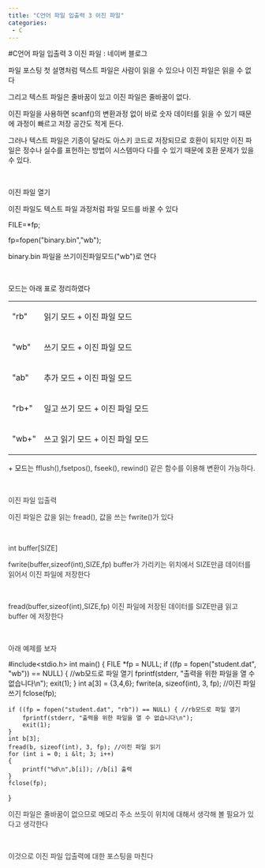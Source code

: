 ```yaml
---
title: "C언어 파일 입출력 3 이진 파일"
categories:
 - C
---
```

#C언어 파일 입출력 3 이진 파일 : 네이버 블로그
<div class="wrap_rabbit pcol2 _param(1) _postViewArea221563565878" id="post-view221563565878">
<!-- Rabbit HTML --><div class="se-viewer se-theme-default" lang="ko-KR">
<!-- SE_DOC_HEADER_END -->
<div class="se-main-container">
<div class="se-component se-text se-l-default" id="SE-bc6d9cfe-00b4-4345-a904-21e2523c9287">
<div class="se-component-content">
<div class="se-section se-section-text se-l-default">
<div class="se-module se-module-text"><!-- SE-TEXT { --><p class="se-text-paragraph se-text-paragraph-align-" id="SE-2c45bd1c-780c-410c-b413-d038ff6f72c9" style=""><span class="se-fs- se-ff-" id="SE-ef26cd02-8c56-4d64-a78e-adcd2998c016" style="">파일 포스팅 첫 설명처럼 텍스트 파일은 사람이 읽을 수 있으나 이진 파일은 읽을 수 없다</span></p><!-- } SE-TEXT --><!-- SE-TEXT { --><p class="se-text-paragraph se-text-paragraph-align-" id="SE-e0216be2-c584-44ef-b7e6-f9edbf7d04ec" style=""><span class="se-fs- se-ff-" id="SE-49b2e623-65f4-44e9-a9e1-5c5cf9f7b90c" style="">그리고 텍스트 파일은 줄바꿈이 있고 이진 파일은 줄바꿈이 없다.</span></p><!-- } SE-TEXT --><!-- SE-TEXT { --><p class="se-text-paragraph se-text-paragraph-align-" id="SE-a0a29642-4e23-4ac4-9354-c549b1e1840f" style=""><span class="se-fs- se-ff-" id="SE-ce609a25-758a-4f48-ac77-46d18bf05efb" style="">이진 파일을 사용하면 scanf()의 변환과정 없이 바로 숫자 데이터를 읽을 수 있기 때문에 과정이 빠르고 저장 공간도 적게 든다.</span></p><!-- } SE-TEXT --><!-- SE-TEXT { --><p class="se-text-paragraph se-text-paragraph-align-" id="SE-f9489276-e5cb-492b-a3a7-a7ccd8f911cb" style=""><span class="se-fs- se-ff-" id="SE-a127a621-46c2-44ab-9790-ab57ebab8fab" style="">그러나 텍스트 파일은 기종이 달라도 아스키 코드로 저장되므로 호환이 되지만 이진 파일은 정수나 실수를 표헌하는 방법이 시스템마다 다를 수 있기 때문에 호환 문제가 있을 수 있다.</span></p><!-- } SE-TEXT --><!-- SE-TEXT { --><p class="se-text-paragraph se-text-paragraph-align-" id="SE-28e5d3f1-aee8-4fa1-8f48-425436839efc" style=""><span class="se-fs- se-ff-" id="SE-ec6c4163-670a-4c91-a16a-8b5c1e148a46" style="">​</span></p><!-- } SE-TEXT --><!-- SE-TEXT { --><p class="se-text-paragraph se-text-paragraph-align-" id="SE-36a7f0c7-71cd-440e-b54f-87a960428cda" style=""><span class="se-fs- se-ff-" id="SE-aa03f9f1-52c6-40ee-a8c0-ac265eb10337" style="">이진 파일 열기</span></p><!-- } SE-TEXT --><!-- SE-TEXT { --><p class="se-text-paragraph se-text-paragraph-align-" id="SE-3791aaba-418a-447b-85d1-84dd1f7cb4b9" style=""><span class="se-fs- se-ff-" id="SE-79efb470-b888-4fd2-b6fb-e3d6da946699" style="">이진 파일도 텍스트 파일 과정처럼 파일 모드를 바꿀 수 있다</span></p><!-- } SE-TEXT --><!-- SE-TEXT { --><p class="se-text-paragraph se-text-paragraph-align-" id="SE-4adbebea-631a-406f-ac2c-133ce1ea7745" style=""><span class="se-fs- se-ff-" id="SE-60169223-bd23-4fb2-99df-62f6d14826e4" style="">FILE=*fp;</span></p><!-- } SE-TEXT --><!-- SE-TEXT { --><p class="se-text-paragraph se-text-paragraph-align-" id="SE-552158f4-38da-45b6-aa6a-bf1a7fec8534" style=""><span class="se-fs- se-ff-" id="SE-51ffc3a8-b1a7-4b39-be0d-be04d03bb31e" style="">fp=fopen("binary.bin","wb");</span></p><!-- } SE-TEXT --><!-- SE-TEXT { --><p class="se-text-paragraph se-text-paragraph-align-" id="SE-863bd343-3d05-489d-99e9-bd8d7dc38d7b" style=""><span class="se-fs- se-ff-" id="SE-1aa9d180-b9ce-4f4d-b390-e149c6cbb6d6" style="">binary.bin 파일을 쓰기이진파일모드("wb")로 연다</span></p><!-- } SE-TEXT --><!-- SE-TEXT { --><p class="se-text-paragraph se-text-paragraph-align-" id="SE-d41f0b7f-d587-4c10-a805-ac5922cdb89c" style=""><span class="se-fs- se-ff-" id="SE-13ef51df-c368-4f38-92d3-d9f6a0b86fcb" style="">​</span></p><!-- } SE-TEXT --><!-- SE-TEXT { --><p class="se-text-paragraph se-text-paragraph-align-" id="SE-7cf54c7c-9843-456d-89fe-4dbc6047678a" style=""><span class="se-fs- se-ff-" id="SE-123afc39-9b0a-4ac1-abf4-dadfd08552bf" style="">모드는 아래 표로 정리하였다</span></p><!-- } SE-TEXT --></div>
</div>
</div>
</div> <div class="se-component se-table se-l-default" id="SE-3550d0ae-6b98-4d1a-8bbc-8b6e8b029545">
<div class="se-component-content">
<div class="se-section se-section-table se-l-default se-section-align-" style="width: 100%;">
<div class="se-table-container">
<table class="se-table-content" style="">
<tbody><tr class="se-tr"><td class="se-cell" colspan="1" rowspan="1" style="width: 12.63%; height: 43.0px;  "><div class="se-module se-module-text"> <p class="se-text-paragraph se-text-paragraph-align-" id="SE-8ebe812a-5d37-409f-81f1-311644573c48" style=""><span class="se-fs- se-ff-" id="SE-0c9b3789-077e-445a-a602-db1426b82943" style="">"rb"</span></p></div></td><td class="se-cell" colspan="1" rowspan="1" style="width: 87.37%; height: 43.0px;  "><div class="se-module se-module-text"> <p class="se-text-paragraph se-text-paragraph-align-" id="SE-956f0d88-7ed6-4fa6-9ff3-317044122aa4" style=""><span class="se-fs- se-ff-" id="SE-c2be582e-d988-4872-80cf-95625146c431" style="">읽기 모드 + 이진 파일 모드</span></p></div></td></tr><tr class="se-tr"><td class="se-cell" colspan="1" rowspan="1" style="width: 12.63%; height: 43.0px;  "><div class="se-module se-module-text"> <p class="se-text-paragraph se-text-paragraph-align-" id="SE-fa22dc50-4b08-4ad8-8076-7fb7c31bb21c" style=""><span class="se-fs- se-ff-" id="SE-63038e54-fd0a-4bdc-b6ca-f74b120627ba" style="">"wb"</span></p></div></td><td class="se-cell" colspan="1" rowspan="1" style="width: 87.37%; height: 43.0px;  "><div class="se-module se-module-text"> <p class="se-text-paragraph se-text-paragraph-align-" id="SE-d6df9111-2de6-486f-99fa-365f72c45773" style=""><span class="se-fs- se-ff-" id="SE-aaafc8da-f2fe-492e-9f19-92b80a87d480" style="">쓰기 모드 + 이진 파일 모드</span></p></div></td></tr><tr class="se-tr"><td class="se-cell" colspan="1" rowspan="1" style="width: 12.63%; height: 43.0px;  "><div class="se-module se-module-text"> <p class="se-text-paragraph se-text-paragraph-align-" id="SE-b4735100-dee2-4329-9d92-0cd1fc82fa54" style=""><span class="se-fs- se-ff-" id="SE-3d34786a-6d9c-423b-89b5-af0f63ac4cbc" style="">"ab"</span></p></div></td><td class="se-cell" colspan="1" rowspan="1" style="width: 87.37%; height: 43.0px;  "><div class="se-module se-module-text"> <p class="se-text-paragraph se-text-paragraph-align-" id="SE-cb491998-f94c-4446-bbeb-8cc47c9681f5" style=""><span class="se-fs- se-ff-" id="SE-7337f450-f2a4-4a0b-b698-298f55298af1" style="">추가 모드 + 이진 파일 모드</span></p></div></td></tr><tr class="se-tr"><td class="se-cell" colspan="1" rowspan="1" style="width: 12.63%; height: 43.0px;  "><div class="se-module se-module-text"> <p class="se-text-paragraph se-text-paragraph-align-" id="SE-e96e86e2-9567-434a-a5d9-be1da022d256" style=""><span class="se-fs- se-ff-" id="SE-2b8498d1-a8f1-42bc-8791-e589db844e14" style="">"rb+"</span></p></div></td><td class="se-cell" colspan="1" rowspan="1" style="width: 87.37%; height: 43.0px;  "><div class="se-module se-module-text"> <p class="se-text-paragraph se-text-paragraph-align-" id="SE-88e05a6b-618d-4895-9496-30ac908d731c" style=""><span class="se-fs- se-ff-" id="SE-185eba66-239b-427f-bcac-d1c727c81e86" style="">일고 쓰기 모드 + 이진 파일 모드</span></p></div></td></tr><tr class="se-tr"><td class="se-cell" colspan="1" rowspan="1" style="width: 12.63%; height: 43.0px;  "><div class="se-module se-module-text"> <p class="se-text-paragraph se-text-paragraph-align-" id="SE-48a88ab0-7927-46db-8cc3-a75a08ac8b18" style=""><span class="se-fs- se-ff-" id="SE-19b89066-b4fe-4af5-a8c1-4d585d79d8d0" style="">"wb+"</span></p></div></td><td class="se-cell" colspan="1" rowspan="1" style="width: 87.37%; height: 43.0px;  "><div class="se-module se-module-text"> <p class="se-text-paragraph se-text-paragraph-align-" id="SE-b0ab866e-2a93-4d21-bef1-900149044419" style=""><span class="se-fs- se-ff-" id="SE-1b3da914-2b6f-44c3-99ba-278249be4e86" style="">쓰고 읽기 모드 + 이진 파일 모드</span></p></div></td></tr></tbody>
</table>
</div>
</div>
</div>
<script class="__se_module_data" data-module='{"type":"v2_table", "id" : "SE-3550d0ae-6b98-4d1a-8bbc-8b6e8b029545", "data": { "columnCount" : "3" }}' type="text/data"></script>
</div> <div class="se-component se-text se-l-default" id="SE-fd47ba0f-05c0-494f-99f9-ad3ff653cc19">
<div class="se-component-content">
<div class="se-section se-section-text se-l-default">
<div class="se-module se-module-text"><!-- SE-TEXT { --><p class="se-text-paragraph se-text-paragraph-align-" id="SE-5063dce9-e523-4d59-adad-e647fa0f5cdf" style=""><span class="se-fs- se-ff-" id="SE-ffceab91-58f8-4b7d-924c-fcc1386577d5" style="">+ 모드는 </span><span class="se-fs-fs15 se-ff-system se-style-unset" id="SE-fa01bca4-40d9-4cd5-98d4-0840fc773159" style="color:#333333;background-color:#ffffff;">fflush(),fsetpos(), fseek(), rewind() 같은 함수를 이용해 변환이 가능하다.</span></p><!-- } SE-TEXT --><!-- SE-TEXT { --><p class="se-text-paragraph se-text-paragraph-align-" id="SE-521c9bcb-33ce-4898-9c3b-d3ae353b8d27" style=""><span class="se-fs-fs15 se-ff-system se-style-unset" id="SE-598ccc95-02fd-4526-9f65-7b05420e9629" style="color:#333333;background-color:#ffffff;">​</span></p><!-- } SE-TEXT --><!-- SE-TEXT { --><p class="se-text-paragraph se-text-paragraph-align-" id="SE-ae312820-1acc-4078-89e9-9d5c1c2ae778" style=""><span class="se-fs-fs15 se-ff-system se-style-unset" id="SE-c622f592-dace-4244-bf2e-7f1ea6f68bb1" style="color:#333333;background-color:#ffffff;">이진 파일 입출력</span></p><!-- } SE-TEXT --><!-- SE-TEXT { --><p class="se-text-paragraph se-text-paragraph-align-" id="SE-bf7c2daa-6dac-4753-ba8f-5a340a2477d9" style=""><span class="se-fs-fs15 se-ff-system se-style-unset" id="SE-d2b53314-bce7-4db7-b256-6987d7b9a94e" style="color:#333333;background-color:#ffffff;">이진 파일은 값을 읽는 fread(), 값을 쓰는 fwrite()가 있다</span></p><!-- } SE-TEXT --><!-- SE-TEXT { --><p class="se-text-paragraph se-text-paragraph-align-" id="SE-61774f2b-bc50-4ecc-8607-54d46380f290" style=""><span class="se-fs-fs15 se-ff-system se-style-unset" id="SE-f552dfbb-e9e8-43bf-8f83-870a303067ac" style="color:#333333;background-color:#ffffff;">​</span></p><!-- } SE-TEXT --><!-- SE-TEXT { --><p class="se-text-paragraph se-text-paragraph-align-" id="SE-c5414434-709e-4336-adfb-2af8a612c299" style=""><span class="se-fs-fs15 se-ff-system se-style-unset" id="SE-3e6c42c9-6ebc-4176-acc9-995eb69d843b" style="color:#333333;background-color:#ffffff;">int buffer[SIZE]</span></p><!-- } SE-TEXT --><!-- SE-TEXT { --><p class="se-text-paragraph se-text-paragraph-align-" id="SE-3ca2ef96-baae-4018-96bc-92525e8c3904" style=""><span class="se-fs-fs15 se-ff-system se-style-unset" id="SE-bd4d40d1-e7ec-4006-97e5-17d3f7c30dfe" style="color:#333333;background-color:#ffffff;">fwrite(buffer,sizeof(int),SIZE,fp) buffer가 가리키는 위치에서 SIZE만큼 데이터를 읽어서 이진 파일에 저장한다</span></p><!-- } SE-TEXT --><!-- SE-TEXT { --><p class="se-text-paragraph se-text-paragraph-align-" id="SE-0d1a557d-32c2-4b1b-a8d4-43be3af8b1d6" style=""><span class="se-fs-fs15 se-ff-system se-style-unset" id="SE-fa1dbee0-fb88-48bf-91ce-ab7af785abcf" style="color:#333333;background-color:#ffffff;">​</span></p><!-- } SE-TEXT --><!-- SE-TEXT { --><p class="se-text-paragraph se-text-paragraph-align-" id="SE-df1d96fa-aacc-455a-a725-7ba703461842" style=""><span class="se-fs-fs15 se-ff-system se-style-unset" id="SE-fc384afb-6b27-44e7-b599-b55aa2d3f526" style="color:#333333;background-color:#ffffff;">fread(buffer,sizeof(int),SIZE,fp) 이진 파일에 저장된 데이터를 SIZE만큼 읽고 buffer 에 저장한다</span></p><!-- } SE-TEXT --><!-- SE-TEXT { --><p class="se-text-paragraph se-text-paragraph-align-" id="SE-06a8a470-33fd-48f5-a732-7e8a79ce2b67" style=""><span class="se-fs-fs15 se-ff-system se-style-unset" id="SE-98cff656-d2c7-4f66-a857-f17653bcef6e" style="color:#333333;background-color:#ffffff;">​</span></p><!-- } SE-TEXT --><!-- SE-TEXT { --><p class="se-text-paragraph se-text-paragraph-align-" id="SE-33805fae-28dc-408a-b775-7739baa7dff0" style=""><span class="se-fs-fs15 se-ff-system se-style-unset" id="SE-b236ea0a-6f94-47e1-8415-d80120935e50" style="color:#333333;background-color:#ffffff;">아래 예제를 보자</span></p><!-- } SE-TEXT --></div>
</div>
</div>
</div> <div class="se-component se-code se-l-default" id="SE-47e9f749-08e3-47cf-a90d-e899fbc5f9db">
<div class="se-component-content">
<div class="se-section se-section-code se-l-default">
<div class="se-module se-module-code se-fs-fs13">
<div class="se-code-source">
<div class="__se_code_view language-javascript">#include&lt;stdio.h&gt;
int main() {
	FILE *fp = NULL;
	if ((fp = fopen("student.dat", "wb")) == NULL) { //wb모드로 파일 열기
		fprintf(stderr, "출력을 위한 파일을 열 수 없습니다\n");
		exit(1);
	}
	int a[3] = {3,4,6};
	fwrite(a, sizeof(int), 3, fp); //이진 파일 쓰기
	fclose(fp);

	if ((fp = fopen("student.dat", "rb")) == NULL) { //rb모드로 파일 열기
		fprintf(stderr, "출력을 위한 파일을 열 수 없습니다\n"); 
		exit(1);
	}
	int b[3];
	fread(b, sizeof(int), 3, fp); //이진 파일 읽기
	for (int i = 0; i &lt; 3; i++)
	{
		printf("%d\n",b[i]); //b[i] 출력
	}
	fclose(fp);
}
</div>
</div>
</div>
</div>
</div>
<script class="__se_module_data" data-module='{"type":"v2_code", "id" : "SE-47e9f749-08e3-47cf-a90d-e899fbc5f9db"}' type="text/data"></script>
</div> <div class="se-component se-text se-l-default" id="SE-e7fb49e8-7361-49db-aa7a-950feadb61b6">
<div class="se-component-content">
<div class="se-section se-section-text se-l-default">
<div class="se-module se-module-text"><!-- SE-TEXT { --><p class="se-text-paragraph se-text-paragraph-align-" id="SE-b9f691b0-5c03-48d0-a5f9-9fce3c3c5b31" style=""><span class="se-fs- se-ff-system se-style-unset" id="SE-5aeceacf-9f0b-4119-ab99-ebc4e2ed4d8c" style="color:#333333;background-color:#ffffff;">이진 파일은 줄바꿈이 없으므로 메모리 주소 쓰듯이 위치에 대해서 생각해 볼 필요가 있다고 생각한다</span></p><!-- } SE-TEXT --><!-- SE-TEXT { --><p class="se-text-paragraph se-text-paragraph-align-" id="SE-06b8bd1e-474a-42fc-a3e0-ce2401de35d3" style=""><span class="se-fs- se-ff-system se-style-unset" id="SE-5f5b0c8a-e662-4309-970c-217942138809" style="color:#333333;background-color:#ffffff;">​</span></p><!-- } SE-TEXT --><!-- SE-TEXT { --><p class="se-text-paragraph se-text-paragraph-align-" id="SE-99945fe7-2e80-41c8-8b54-73391883696b" style=""><span class="se-fs- se-ff-system se-style-unset" id="SE-66276260-5d79-49e3-8748-ab7865c46dbb" style="color:#333333;background-color:#ffffff;">이것으로 이진 파일 입출력에 대한 포스팅을 마친다</span></p><!-- } SE-TEXT --></div>
</div>
</div>
</div> </div>
</div>
</div>